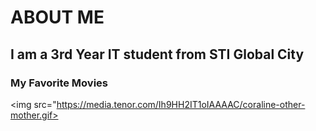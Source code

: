 # ABOUT ME

## I am a 3rd Year IT student from STI Global City

### My Favorite Movies
<img src="https://media.tenor.com/Ih9HH2IT1oIAAAAC/coraline-other-mother.gif>
